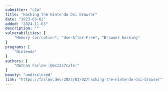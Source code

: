 ```yaml
---
submitter: "c2a"
title: "Hacking the Nintendo DSi Browser"
date: "2023-03-02"
added: "2024-11-03"
description: ""
vulnerabilities: [
    "Memory corruption", "Use-After-Free", "Browser hacking"
]
programs: [
    "Nintendo"
]
authors: [
    "Nathan Farlow (@0x1337cafe)"
]
bounty: "undisclosed"
link: "https://farlow.dev/2023/03/02/hacking-the-nintendo-dsi-browser"
---
```




